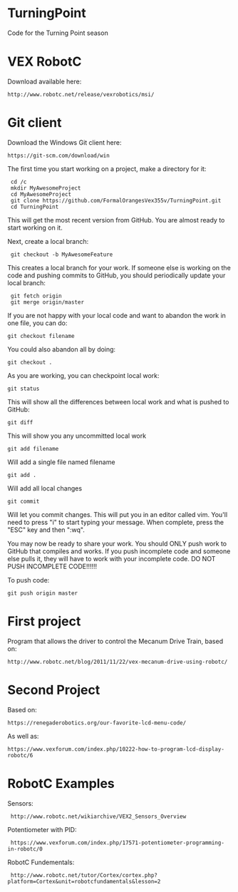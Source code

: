 # TurningPoint
Code for the Turning Point season

# VEX RobotC
Download available here:

    http://www.robotc.net/release/vexrobotics/msi/

# Git client
Download the Windows Git client here:

    https://git-scm.com/download/win

The first time you start working on a project, make a directory for it:

     cd /c
     mkdir MyAwesomeProject
     cd MyAwesomeProject
     git clone https://github.com/FormalOrangesVex355v/TurningPoint.git
     cd TurningPoint

This will get the most recent version from GitHub. You are almost ready to start working on it.

Next, create a local branch:

     git checkout -b MyAwesomeFeature

This creates a local branch for your work. If someone else is working on the code and pushing commits to GitHub, you should periodically update your local branch:

     git fetch origin
     git merge origin/master
     
If you are not happy with your local code and want to abandon the work in one file, you can do:

    git checkout filename

You could also abandon all by doing:

    git checkout .

As you are working, you can checkpoint local work:

    git status

This will show all the differences between local work and what is pushed to GitHub:

    git diff

This will show you any uncommitted local work

    git add filename

Will add a single file named filename

    git add .
    
Will add all local changes

    git commit
    
Will let you commit changes. This will put you in an editor called vim. You'll need to press "i" to start typing your message. When complete, press the "ESC" key and then ":wq".

You may now be ready to share your work. You should ONLY push work to GitHub that compiles and works. If you push incomplete code and someone else pulls it, they will have to work with your incomplete code. DO NOT PUSH INCOMPLETE CODE!!!!!!

To push code:

    git push origin master

# First project
Program that allows the driver to control the Mecanum Drive Train, based on:

    http://www.robotc.net/blog/2011/11/22/vex-mecanum-drive-using-robotc/

# Second Project
Based on: 

    https://renegaderobotics.org/our-favorite-lcd-menu-code/

As well as: 

    https://www.vexforum.com/index.php/10222-how-to-program-lcd-display-robotc/6

# RobotC Examples

Sensors:

     http://www.robotc.net/wikiarchive/VEX2_Sensors_Overview
     
Potentiometer with PID:

     https://www.vexforum.com/index.php/17571-potentiometer-programming-in-robotc/0
     
RobotC Fundementals:

     http://www.robotc.net/tutor/Cortex/cortex.php?platform=Cortex&unit=robotcfundamentals&lesson=2
